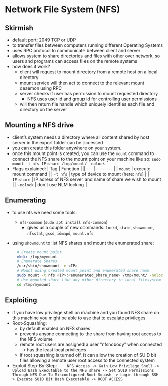 # Network File System (NFS)

## Skirmish

- default port: 2049 TCP or UDP
- to transfer files between computers running different Operating Systems
- uses RPC protocol to communicate between client and server
- allows system to share directories and files with other over network, so users and programs can access files on the remote systems
- how does it work?
  - client will request to mount directory from a remote host on a local directory
  - mount service will then act to connect to the relevant mount deaemon using RPC
  - server checks if user has permission to mount requested directory
    - NFS uses user id and group id for controlling user permissions
  - will then return file handle which uniquely identifies each file and directory on the server

## Mounting a NFS drive

- client’s system needs a directory where all content shared by host server in the export folder can be accessed
- you can create this folder anywhere on your system.
- once this mount point is created, you can use the `mount` command to connect the NFS share to the mount point on your machine like so: `sudo mount -t nfs IP:share /tmp/mount/ -nolock`
- Flags explained:
  | Tag | Function |
  | --- | -------- |
  | `mount` | execute mount command |
  | `-t nfs` | type of device to mount (here: `nfs`) |
  | `IP:share` | IP adress of NFS server and name of share we wish to mount |
  | `-nolock` | don't use NLM locking |

## Enumerating

- to use nfs we need some tools:
  - `nfs-common` (`sudo apt install nfs-common`)
    - gives us a couple of new commands: `lockd`, `statd`, `showmount`, `nfsstat`, `gssd`, `idmapd`, `mount.nfs`
- using `showmount` to list NFS shares and mount the enumerated share:

  ```bash
    # Create mount point
    mkdir /tmp/mymount
    # Enumerate Shares
    /usr/sbin/showmount -e <IP>
    # Mount using created mount point and enumerated share name
    sudo mount -t nfs <IP>:<enumerated_share_name> /tmp/mount/ -nolock
    # Use mounted share like any other directory in local filesystem
    cd /tmp/mymount
  ```

## Exploiting

- if you have low privilege shell on machine and you found NFS share on this machine you might be able to use that to escalate privileges
- Root-Squashing:
  - by default enabled on NFS shares
  - prevents anyone connecting to the share from having root access to the NFS volume
  - remote root users are assigned a user "nfsnobody" when connected --> has the least local privileges
  - if root squashing is turned off, it can allow the creation of SUID bit files allowing a remote user root access to the connected system
- Exploit Step-By-Step:
  `    NFS Access ->
          Gain Low Privilege Shell ->
              Upload Bash Executable to the NFS share ->
                  Set SUID Permissions Through NFS Due To Misconfigured Root Squash ->
                      Login through SSH ->
                          Execute SUID Bit Bash Executable ->
                              ROOT ACCESS`
